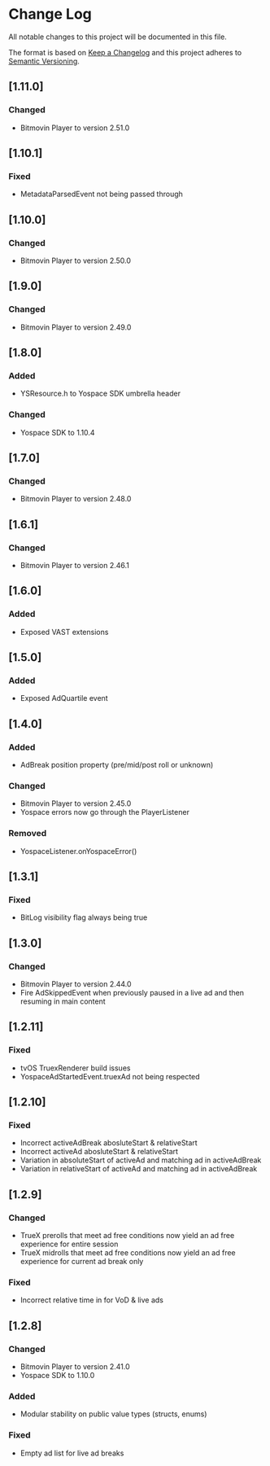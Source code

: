 # Change Log
All notable changes to this project will be documented in this file.

The format is based on [Keep a Changelog](http://keepachangelog.com/)
and this project adheres to [Semantic Versioning](http://semver.org/).

## [1.11.0]

### Changed
- Bitmovin Player to version 2.51.0 

## [1.10.1]

### Fixed
- MetadataParsedEvent not being passed through 

## [1.10.0]

### Changed
- Bitmovin Player to version 2.50.0 

## [1.9.0]

### Changed
- Bitmovin Player to version 2.49.0 

## [1.8.0]

### Added
- YSResource.h to Yospace SDK umbrella header

### Changed
- Yospace SDK to 1.10.4

## [1.7.0]

### Changed
- Bitmovin Player to version 2.48.0 

## [1.6.1]

### Changed
- Bitmovin Player to version 2.46.1 

## [1.6.0]

### Added
- Exposed VAST extensions

## [1.5.0]

### Added
- Exposed AdQuartile event

## [1.4.0]

### Added
- AdBreak position property (pre/mid/post roll or unknown)

### Changed
- Bitmovin Player to version 2.45.0 
- Yospace errors now go through the PlayerListener

### Removed
- YospaceListener.onYospaceError()

## [1.3.1]

### Fixed
- BitLog visibility flag always being true

## [1.3.0]

### Changed
- Bitmovin Player to version 2.44.0 
- Fire AdSkippedEvent when previously paused in a live ad and then resuming in main content

## [1.2.11]

### Fixed
- tvOS TruexRenderer build issues 
- YospaceAdStartedEvent.truexAd not being respected

## [1.2.10]

### Fixed
- Incorrect activeAdBreak abosluteStart & relativeStart
- Incorrect activeAd abosluteStart & relativeStart
- Variation in absoluteStart of activeAd and matching ad in activeAdBreak
- Variation in relativeStart of activeAd and matching ad in activeAdBreak

## [1.2.9]

### Changed
- TrueX prerolls that meet ad free conditions now yield an ad free experience for entire session
- TrueX midrolls that meet ad free conditions now yield an ad free experience for current ad break only

### Fixed
- Incorrect relative time in for VoD & live ads

## [1.2.8]

### Changed
- Bitmovin Player to version 2.41.0 
- Yospace SDK to 1.10.0

### Added
- Modular stability on public value types (structs, enums)

### Fixed
- Empty ad list for live ad breaks

